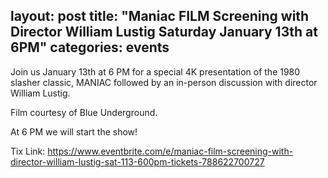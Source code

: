 layout: post
title:  "Maniac FILM Screening with Director William Lustig Saturday January 13th at 6PM"
categories: events
---

Join us January 13th at 6 PM for a special 4K presentation of the 1980 slasher classic, 
MANIAC followed by an in-person discussion with director William Lustig.

Film courtesy of Blue Underground.

At 6 PM we will start the show!

Tix Link: https://www.eventbrite.com/e/maniac-film-screening-with-director-william-lustig-sat-113-600pm-tickets-788622700727
